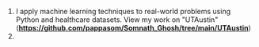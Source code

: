 1. I apply machine learning techniques to real-world problems using Python and healthcare datasets. View my work on "UTAustin"(**https://github.com/pappasom/Somnath_Ghosh/tree/main/UTAustin**)
2. 
